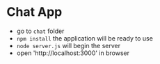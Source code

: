 # Chat App

* go to `chat` folder
* `npm install` the application will be ready to use
* `node server.js` will begin the server
* open 'http://localhost:3000' in browser
